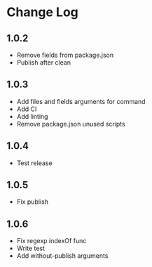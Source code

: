 # Change Log

## 1.0.2
* Remove fields from package.json
* Publish after clean

## 1.0.3
* Add files and fields arguments for command
* Add CI
* Add linting
* Remove package.json unused scripts

## 1.0.4
* Test release

## 1.0.5
* Fix publish

## 1.0.6
* Fix regexp indexOf func
* Write test
* Add without-publish arguments